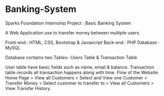 # Banking-System
 
Sparks Foundation Internship Project : Basic Banking System

A Web Application use to transfer money between multiple users.

 Front-end : HTML, CSS, Bootstrap & Javascript 
 Back-end : PHP 
 Database : MySQL

Database contains two Tables- Users Table & Transaction Table

User table have basic fields such as name, email & balance.
Transaction table records all transaction happens along with time.
Flow of the Website: 
Home Page > View all Customers > Select and View one Customer > Transfer Money > Select customer to transfer to > View all Customers > View Transfer History.
